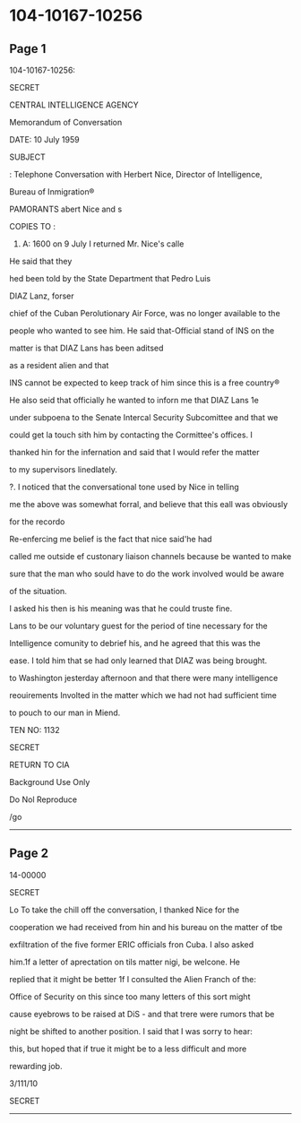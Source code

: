# 104-10167-10256

## Page 1

104-10167-10256:

SECRET

CENTRAL INTELLIGENCE AGENCY

Memorandum of Conversation

DATE: 10 July 1959

SUBJECT

: Telephone Conversation with Herbert Nice, Director of Intelligence,

Bureau of Inmigration®

PAMORANTS abert Nice and s

COPIES TO :

1. A: 1600 on 9 July I returned Mr. Nice's calle

He said that they

hed been told by the State Department that Pedro Luis

DIAZ Lanz, forser

chief of the Cuban Perolutionary Air Force, was no longer available to the

people who wanted to see him. He said that-Official stand of INS on the

matter is that DIAZ Lans has been aditsed

as a resident alien and that

INS cannot be expected to keep track of him since this is a free country®

He also seid that officially he wanted to inforn me that DIAZ Lans 1e

under subpoena to the Senate Intercal Security Subcomittee and that we

could get la touch sith him by contacting the Cormittee's offices. I

thanked hin for the infernation and said that I would refer the matter

to my supervisors linedlately.

?. I noticed that the conversational tone used by Nice in telling

me the above was somewhat forral, and believe that this eall was obviously

for the recordo

Re-enfercing me belief is the fact that nice said'he had

called me outside ef custonary liaison channels because be wanted to make

sure that the man who sould have to do the work involved would be aware

of the situation.

I asked his then is his meaning was that he could truste fine.

Lans to be our voluntary guest for the period of tine necessary for the

Intelligence comunity to debrief his, and he agreed that this was the

ease. I told him that se had only learned that DIAZ was being brought.

to Washington jesterday afternoon and that there were many intelligence

reouirements Involted in the matter which we had not had sufficient time

to pouch to our man in Miend.

TEN NO: 1132

SECRET

RETURN TO CIA

Background Use Only

Do Nol Reproduce

/go

---

## Page 2

14-00000

SECRET

Lo To take the chill off the conversation, I thanked Nice for the

cooperation we had received from hin and his bureau on the matter of tbe

exfiltration of the five former ERIC officials fron Cuba. I also asked

him.1f a letter of aprectation on tils matter nigi, be welcone. He

replied that it might be better 1f I consulted the Alien Franch of the:

Office of Security on this since too many letters of this sort might

cause eyebrows to be raised at DiS - and that trere were rumors that be

night be shifted to another position. I said that I was sorry to hear:

this, but hoped that if true it might be to a less difficult and more

rewarding job.

3/111/10

SECRET

---

